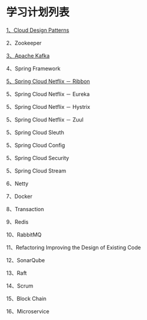 # 学习计划列表

[1、Cloud Design Patterns](/cloud-design-patterns.md)

2、Zookeeper

[3、Apache Kafka](/apache-kafka.md)

4、Spring Framework

[5、Spring Cloud Netflix － Ribbon](/spring-cloud-netflix---ribbon.md)

5、Spring Cloud Netflix － Eureka

5、Spring Cloud Netflix － Hystrix

5、Spring Cloud Netflix － Zuul

5、Spring Cloud Sleuth

5、Spring Cloud Config

5、Spring Cloud Security

5、Spring Cloud Stream

6、Netty

7、Docker

8、Transaction

9、Redis

10、RabbitMQ

11、Refactoring Improving the Design of Existing Code

12、SonarQube

13、Raft

14、Scrum

15、Block Chain

16、Microservice

